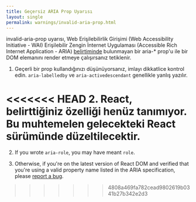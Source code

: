 ```yaml
---
title: Geçersiz ARIA Prop Uyarısı
layout: single
permalink: warnings/invalid-aria-prop.html
---
```


invalid-aria-prop uyarısı, Web Erişilebilirlik Girişimi (Web Accessibility Initiative - WAI) Erişilebilir Zengin İnternet Uygulaması (Accessible Rich Internet Application - ARIA) [belirtiminde](https://www.w3.org/TR/wai-aria-1.1/#states_and_properties) bulunmayan bir aria-* prop'u ile bir DOM elemanını render etmeye çalışırsanız tetiklenir.

1. Geçerli bir prop kullandığınızı düşünüyorsanız, imlayı dikkatlice kontrol edin. `aria-labelledby` ve `aria-activedescendant` genellikle yanlış yazılır.

<<<<<<< HEAD
2. React, belirttiğiniz özelliği henüz tanımıyor. Bu muhtemelen gelecekteki React sürümünde düzeltilecektir.
=======
2. If you wrote `aria-role`, you may have meant `role`.

3. Otherwise, if you're on the latest version of React DOM and verified that you're using a valid property name listed in the ARIA specification, please [report a bug](https://github.com/facebook/react/issues/new/choose).
>>>>>>> 4808a469fa782cead9802619b0341b27b342e2d3
